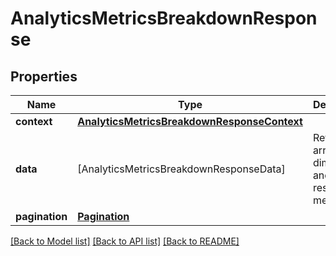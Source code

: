# AnalyticsMetricsBreakdownResponse

## Properties
Name | Type | Description | Notes
------------ | ------------- | ------------- | -------------
**context** | [**AnalyticsMetricsBreakdownResponseContext**](AnalyticsMetricsBreakdownResponseContext.md) |  | 
**data** | [AnalyticsMetricsBreakdownResponseData] | Returns an array of dimensions and their respective metrics. | 
**pagination** | [**Pagination**](Pagination.md) |  | 

[[Back to Model list]](../README.md#documentation-for-models) [[Back to API list]](../README.md#documentation-for-api-endpoints) [[Back to README]](../README.md)


